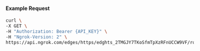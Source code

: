 <!-- Code generated for API Clients. DO NOT EDIT. -->
#### Example Request
```bash
curl \
-X GET \
-H "Authorization: Bearer {API_KEY}" \
-H "Ngrok-Version: 2" \
https://api.ngrok.com/edges/https/edghts_2TMGJY7TKoSfmTpXzRFnUCCW9VF/routes/edghtsrt_2TMGJUPej4x1xp3fii7jEbNISxk/saml
